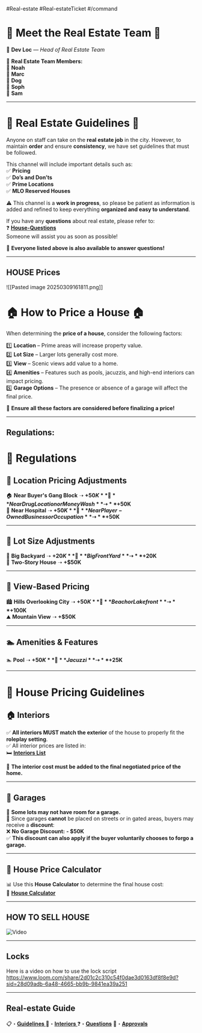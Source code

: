 #Real-estate #Real-estateTicket #/command 
# 🌟 **Meet the Real Estate Team** 🌟

👑 **Dev Loc** — _Head of Real Estate Team_

🏡 **Real Estate Team Members:**  
🔹 **Noah**  
🔹 **Marc**  
🔹 **Dog**  
🔹 **Soph**  
🔹 **Sam**

---

# 🏡 **Real Estate Guidelines** 🏡

Anyone on staff can take on the **real estate job** in the city. However, to maintain **order** and ensure **consistency**, we have set guidelines that must be followed.

This channel will include important details such as:  
✅ **Pricing**  
✅ **Do’s and Don’ts**  
✅ **Prime Locations**  
✅ **MLO Reserved Houses**

⚠️ This channel is a **work in progress**, so please be patient as information is added and refined to keep everything **organized and easy to understand**.

If you have any **questions** about real estate, please refer to:  
❓ [**House-Questions**](https://discord.com/channels/948070993518288936/1263549911346053220)  
Someone will assist you as soon as possible!

💬 **Everyone listed above is also available to answer questions!**

---
## **HOUSE Price**s

![[Pasted image 20250309161811.png]]
# 🏠 **How to Price a House** 🏠

When determining the **price of a house**, consider the following factors:

1️⃣ **Location** – Prime areas will increase property value.  
2️⃣ **Lot Size** – Larger lots generally cost more.  
3️⃣ **View** – Scenic views add value to a home.  
4️⃣ **Amenities** – Features such as pools, jacuzzis, and high-end interiors can impact pricing.  
5️⃣ **Garage Options** – The presence or absence of a garage will affect the final price.

📌 **Ensure all these factors are considered before finalizing a price!**

---
## **Regulations:**

# 📜 **Regulations**

## 📍 **Location Pricing Adjustments**

🏠 **Near Buyer's Gang Block** ➝ **+$50K**  
💊 **Near Drug Location or Money Wash** ➝ **+$50K**  
🏥 **Near Hospital** ➝ **+$50K**  
🏢 **Near Player-Owned Business or Occupation** ➝ **+$50K**

---

## 📐 **Lot Size Adjustments**

🌳 **Big Backyard** ➝ **+$20K**  
🌿 **Big Front Yard** ➝ **+$20K**  
🏡 **Two-Story House** ➝ **+$50K**

---

## 🌄 **View-Based Pricing**

🏙 **Hills Overlooking City** ➝ **+$50K**  
🌊 **Beach or Lakefront** ➝ **+$100K**  
⛰ **Mountain View** ➝ **+$50K**

---

## 🏊 **Amenities & Features**

🏊 **Pool** ➝ **+$50K**  
🛁 **Jacuzzi** ➝ **+$25K**

---

# 🏡 **House Pricing Guidelines**

## 🏠 **Interiors**

✅ **All interiors MUST match the exterior** of the house to properly fit the **roleplay setting**.  
✅ All interior prices are listed in:  
🛏 [**Interiors List**](https://discord.com/channels/948070993518288936/1263546634566893649)

📌 **The interior cost must be added to the final negotiated price of the home.**

---

## 🚗 **Garages**

🔹 **Some lots may not have room for a garage.**  
🔹 Since garages **cannot** be placed on streets or in gated areas, buyers may receive a **discount**:  
❌ **No Garage Discount:** **- $50K**  
✅ **This discount can also apply if the buyer voluntarily chooses to forgo a garage.**

---

## 🏡 **House Price Calculator**

📊 Use this **House Calculator** to determine the final house cost:  
📄 [**House Calculator**](https://docs.google.com/spreadsheets/d/1VZDKlHYIFA420aLZst2J3rK4O_e0wRUy89lUnIElnqs/edit?gid=549585124#gid=549585124)

---
## **HOW TO SELL HOUSE**

![Video](https://youtu.be/nuOko_SSj1Y)

---
## Locks 
Here is a video on how to use the lock script
https://www.loom.com/share/2d01c2c310c54f0dae3d0163df8f8e9d?sid=28d09adb-6a48-4665-bb9b-9841ea39a251

---

## Real-estate Guide

📋・[𝐆𝐮𝐢𝐝𝐞𝐥𝐢𝐧𝐞𝐬 ](https://discord.com/channels/948070993518288936/1263546255900934275)
🏨・[𝐈𝐧𝐭𝐞𝐫𝐢𝐨𝐫𝐬 ](https://discord.com/channels/948070993518288936/1263546634566893649)
⁠❓・[𝐐𝐮𝐞𝐬𝐭𝐢𝐨𝐧𝐬](https://discord.com/channels/948070993518288936/1263549911346053220)
⁠🏡・[𝐀𝐩𝐩𝐫𝐨𝐯𝐚𝐥𝐬](https://discord.com/channels/948070993518288936/1263550218717102223)

